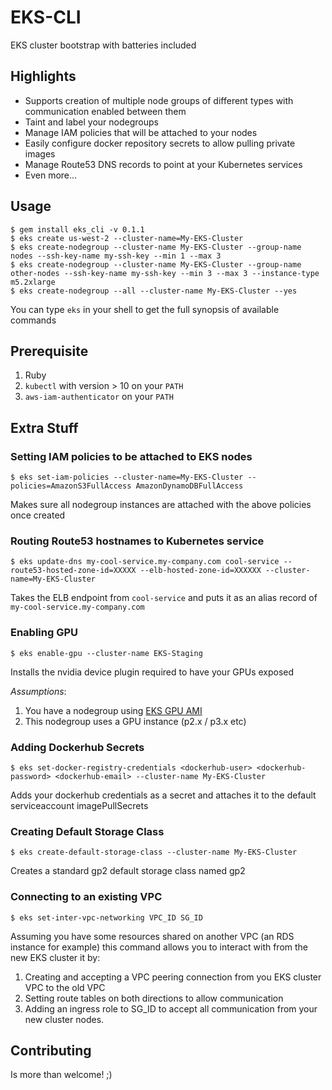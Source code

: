 # EKS-CLI

EKS cluster bootstrap with batteries included

## Highlights

* Supports creation of multiple node groups of different types with communication enabled between them
* Taint and label your nodegroups
* Manage IAM policies that will be attached to your nodes
* Easily configure docker repository secrets to allow pulling private images
* Manage Route53 DNS records to point at your Kubernetes services
* Even more...

## Usage

```
$ gem install eks_cli -v 0.1.1
$ eks create us-west-2 --cluster-name=My-EKS-Cluster
$ eks create-nodegroup --cluster-name My-EKS-Cluster --group-name nodes --ssh-key-name my-ssh-key --min 1 --max 3
$ eks create-nodegroup --cluster-name My-EKS-Cluster --group-name other-nodes --ssh-key-name my-ssh-key --min 3 --max 3 --instance-type m5.2xlarge
$ eks create-nodegroup --all --cluster-name My-EKS-Cluster --yes
```

You can type `eks` in your shell to get the full synopsis of available commands

## Prerequisite

1. Ruby
2. `kubectl` with version > 10 on your `PATH`
3. `aws-iam-authenticator` on your `PATH`

## Extra Stuff

### Setting IAM policies to be attached to EKS nodes

`$ eks set-iam-policies --cluster-name=My-EKS-Cluster --policies=AmazonS3FullAccess AmazonDynamoDBFullAccess`

Makes sure all nodegroup instances are attached with the above policies once created

### Routing Route53 hostnames to Kubernetes service

`$ eks update-dns my-cool-service.my-company.com cool-service --route53-hosted-zone-id=XXXXX --elb-hosted-zone-id=XXXXXX --cluster-name=My-EKS-Cluster`

Takes the ELB endpoint from `cool-service` and puts it as an alias record of `my-cool-service.my-company.com`

### Enabling GPU

`$ eks enable-gpu --cluster-name EKS-Staging`

Installs the nvidia device plugin required to have your GPUs exposed

*Assumptions*: 

1. You have a nodegroup using [EKS GPU AMI](https://docs.aws.amazon.com/eks/latest/userguide/eks-optimized-ami.html)
2. This nodegroup uses a GPU instance (p2.x / p3.x etc)

### Adding Dockerhub Secrets

`$ eks set-docker-registry-credentials <dockerhub-user> <dockerhub-password> <dockerhub-email> --cluster-name My-EKS-Cluster`

Adds your dockerhub credentials as a secret and attaches it to the default serviceaccount imagePullSecrets

### Creating Default Storage Class

`$ eks create-default-storage-class --cluster-name My-EKS-Cluster`

Creates a standard gp2 default storage class named gp2

### Connecting to an existing VPC

`$ eks set-inter-vpc-networking VPC_ID SG_ID`

Assuming you have some resources shared on another VPC (an RDS instance for example) this command allows you to interact with from the new EKS cluster it by:

1. Creating and accepting a VPC peering connection from you EKS cluster VPC to the old VPC
2. Setting route tables on both directions to allow communication
3. Adding an ingress role to SG_ID to accept all communication from your new cluster nodes.


## Contributing

Is more than welcome! ;)
